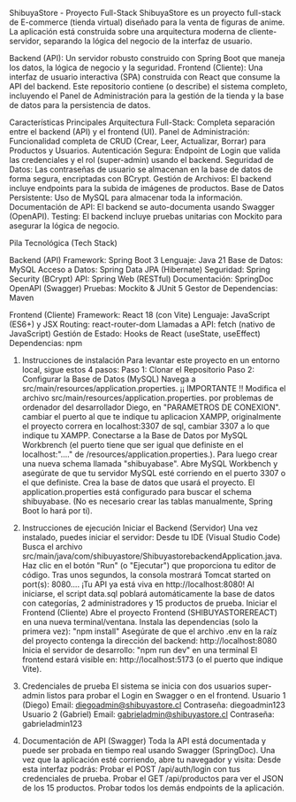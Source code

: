   ShibuyaStore - Proyecto Full-Stack
ShibuyaStore es un proyecto full-stack de E-commerce (tienda virtual) diseñado para la venta de figuras de anime. La aplicación está construida sobre una arquitectura moderna de cliente-servidor, separando la lógica del negocio de la interfaz de usuario.

Backend (API): Un servidor robusto construido con Spring Boot que maneja los datos, la lógica de negocio y la seguridad.
Frontend (Cliente): Una interfaz de usuario interactiva (SPA) construida con React que consume la API del backend.
Este repositorio contiene (o describe) el sistema completo, incluyendo el Panel de Administración para la gestión de la tienda y la base de datos para la persistencia de datos.

  Características Principales
Arquitectura Full-Stack: Completa separación entre el backend (API) y el frontend (UI).
Panel de Administración: Funcionalidad completa de CRUD (Crear, Leer, Actualizar, Borrar) para Productos y Usuarios.
Autenticación Segura: Endpoint de Login que valida las credenciales y el rol (super-admin) usando el backend.
Seguridad de Datos: Las contraseñas de usuario se almacenan en la base de datos de forma segura, encriptadas con BCrypt.
Gestión de Archivos: El backend incluye endpoints para la subida de imágenes de productos.
Base de Datos Persistente: Uso de MySQL para almacenar toda la información.
Documentación de API: El backend se auto-documenta usando Swagger (OpenAPI).
Testing: El backend incluye pruebas unitarias con Mockito para asegurar la lógica de negocio.

Pila Tecnológica (Tech Stack)

  Backend (API)
Framework: Spring Boot 3
Lenguaje: Java 21
Base de Datos: MySQL
Acceso a Datos: Spring Data JPA (Hibernate)
Seguridad: Spring Security (BCrypt)
API: Spring Web (RESTful)
Documentación: SpringDoc OpenAPI (Swagger)
Pruebas: Mockito & JUnit 5
Gestor de Dependencias: Maven

  Frontend (Cliente)
Framework: React 18 (con Vite)
Lenguaje: JavaScript (ES6+) y JSX
Routing: react-router-dom
Llamadas a API: fetch (nativo de JavaScript)
Gestión de Estado: Hooks de React (useState, useEffect)
Dependencias: npm

1. Instrucciones de instalación
Para levantar este proyecto en un entorno local, sigue estos 4 pasos:
Paso 1: Clonar el Repositorio
Paso 2: Configurar la Base de Datos (MySQL)
Navega a src/main/resources/application.properties.
¡¡ IMPORTANTE !!
Modifica el archivo src/main/resources/application.properties. por problemas de ordenador del desarrollador Diego, en "PARAMETROS DE CONEXION". cambiar el puerto al que te indique tu aplicacion XAMPP, originalmente el proyecto correra en localhost:3307 de sql, cambiar 3307 a lo que indique tu XAMPP.
Conectarse a la Base de Datos por MySQL Workbrench (el puerto tiene que ser igual que definiste en el localhost:"...." de /resources/application.properties.). Para luego crear una nueva schema llamada "shibuyabase".
Abre MySQL Workbench y asegúrate de que tu servidor MySQL esté corriendo en el puerto 3307 o el que definiste.
Crea la base de datos que usará el proyecto. El application.properties está configurado para buscar el schema shibuyabase.
(No es necesario crear las tablas manualmente, Spring Boot lo hará por ti).

2. Instrucciones de ejecución
Iniciar el Backend (Servidor)
Una vez instalado, puedes iniciar el servidor:
Desde tu IDE (Visual Studio Code)
Busca el archivo src/main/java/com/shibuyastore/ShibuyastorebackendApplication.java.
Haz clic en el botón "Run" (o "Ejecutar") que proporciona tu editor de código.
Tras unos segundos, la consola mostrará Tomcat started on port(s): 8080.... ¡Tu API ya está viva en http://localhost:8080!
Al iniciarse, el script data.sql poblará automáticamente la base de datos con categorías, 2 administradores y 15 productos de prueba.
Iniciar el Frontend (Cliente)
Abre el proyecto Frontend (SHIBUYASTOREREACT) en una nueva terminal/ventana.
Instala las dependencias (solo la primera vez): "npm install"
Asegúrate de que el archivo .env en la raíz del proyecto contenga la dirección del backend: http://localhost:8080
Inicia el servidor de desarrollo: "npm run dev" en una terminal
El frontend estará visible en: http://localhost:5173 (o el puerto que indique Vite).

3. Credenciales de prueba
El sistema se inicia con dos usuarios super-admin listos para probar el Login en Swagger o en el frontend.
Usuario 1 (Diego)
Email: diegoadmin@shibuyastore.cl
Contraseña: diegoadmin123
Usuario 2 (Gabriel)
Email: gabrieladmin@shibuyastore.cl
Contraseña: gabrieladmin123

4. Documentación de API (Swagger)
Toda la API está documentada y puede ser probada en tiempo real usando Swagger (SpringDoc).
Una vez que la aplicación esté corriendo, abre tu navegador y visita:
Desde esta interfaz podrás:
Probar el POST /api/auth/login con tus credenciales de prueba.
Probar el GET /api/productos para ver el JSON de los 15 productos.
Probar todos los demás endpoints de la aplicación.
